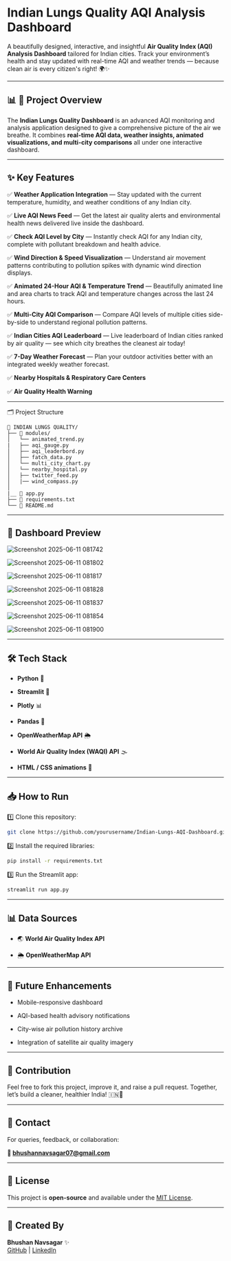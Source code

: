 # Indian Lungs Quality AQI Analysis Dashboard 

A beautifully designed, interactive, and insightful **Air Quality Index (AQI) Analysis Dashboard** tailored for Indian cities. Track your environment’s health and stay updated with real-time AQI and weather trends — because clean air is every citizen's right! 🌍✨

---

## 📊 📡 Project Overview  

The **Indian Lungs Quality Dashboard** is an advanced AQI monitoring and analysis application designed to give a comprehensive picture of the air we breathe. It combines **real-time AQI data, weather insights, animated visualizations, and multi-city comparisons** all under one interactive dashboard.

---

## ✨ Key Features  

✅ **Weather Application Integration** — Stay updated with the current temperature, humidity, and weather conditions of any Indian city. 

✅ **Live AQI News Feed** — Get the latest air quality alerts and environmental health news delivered live inside the dashboard.  

✅ **Check AQI Level by City** — Instantly check AQI for any Indian city, complete with pollutant breakdown and health advice. 

✅ **Wind Direction & Speed Visualization** — Understand air movement patterns contributing to pollution spikes with dynamic wind direction displays.  

✅ **Animated 24-Hour AQI & Temperature Trend** — Beautifully animated line and area charts to track AQI and temperature changes across the last 24 hours. 

✅ **Multi-City AQI Comparison** — Compare AQI levels of multiple cities side-by-side to understand regional pollution patterns.  

✅ **Indian Cities AQI Leaderboard** — Live leaderboard of Indian cities ranked by air quality — see which city breathes the cleanest air today!  

✅ **7-Day Weather Forecast** — Plan your outdoor activities better with an integrated weekly weather forecast.  

✅ **Nearby Hospitals & Respiratory Care Centers**

✅ **Air Quality Health Warning**

---

🗂️ Project Structure

```
📁 INDIAN LUNGS QUALITY/
├── 📂 modules/
│   └── animated_trend.py
|   ├── aqi_gauge.py
│   ├── aqi_leaderbord.py
│   ├── fatch_data.py
│   └── multi_city_chart.py
│   └── nearby_hospital.py
│   ├── twitter_feed.py
│   |── wind_compass.py
│
|__ 📄 app.py
├── 📄 requirements.txt
└── 📄 README.md
```
---

## 📸 Dashboard Preview  

![Screenshot 2025-06-11 081742](https://github.com/user-attachments/assets/af6cdfa0-f37e-4749-8ad4-123a5cd84300)

![Screenshot 2025-06-11 081802](https://github.com/user-attachments/assets/fcbbe827-61d3-4eaa-9795-5c5020cd748a)

![Screenshot 2025-06-11 081817](https://github.com/user-attachments/assets/150a00ce-b2d8-4614-bedf-caf6bd3d8c59)

![Screenshot 2025-06-11 081828](https://github.com/user-attachments/assets/8954b289-f81a-4747-9930-43b57c89af02)

![Screenshot 2025-06-11 081837](https://github.com/user-attachments/assets/150464a3-a445-4489-a5f9-206ee614e57d)

![Screenshot 2025-06-11 081854](https://github.com/user-attachments/assets/8ae09d8a-bee3-498e-8043-eb0303075d7b)

![Screenshot 2025-06-11 081900](https://github.com/user-attachments/assets/61204867-9d95-4f54-ac77-c3ec0b1f7b66)

---

## 🛠️ Tech Stack  

- **Python** 🐍
   
- **Streamlit** 🌟
   
- **Plotly** 📊
   
- **Pandas** 📑
    
- **OpenWeatherMap API** 🌦️
    
- **World Air Quality Index (WAQI) API** 🌫️
   
- **HTML / CSS animations** 🎨  

---

## 📥 How to Run  

1️⃣ Clone this repository:  
```bash
git clone https://github.com/yourusername/Indian-Lungs-AQI-Dashboard.git
```

2️⃣ Install the required libraries:  
```bash
pip install -r requirements.txt
```

3️⃣ Run the Streamlit app:  
```bash
streamlit run app.py
```

---

## 📊 Data Sources  

- 🌏 **World Air Quality Index API**
  
- 🌦️ **OpenWeatherMap API**  

---

## 📌 Future Enhancements  

- Mobile-responsive dashboard
  
- AQI-based health advisory notifications
   
- City-wise air pollution history archive
   
- Integration of satellite air quality imagery  

---

## 🙌 Contribution  

Feel free to fork this project, improve it, and raise a pull request. Together, let’s build a cleaner, healthier India! 🇮🇳💚  

---

## 📧 Contact  

For queries, feedback, or collaboration: 

**📨 bhushannavsagar07@gmail.com** 

---

## 📃 License  

This project is **open-source** and available under the [MIT License](LICENSE).

---

## 👑 Created By  

**Bhushan Navsagar** ✨  
[GitHub](https://github.com/StrimCoder) | [LinkedIn](https://www.linkedin.com/in/bhushan-navsagar-2b683a293/)


